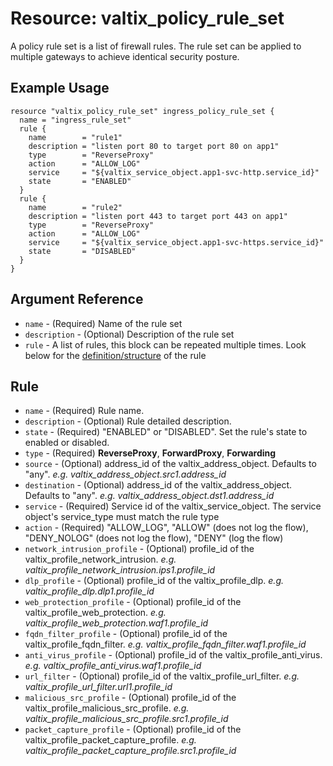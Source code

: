 # Resource: valtix_policy_rule_set

A policy rule set is a list of firewall rules. The rule set can be applied to
multiple gateways to achieve identical security posture.

## Example Usage

```hcl
resource "valtix_policy_rule_set" ingress_policy_rule_set {
  name = "ingress_rule_set"
  rule {
    name        = "rule1"
    description = "listen port 80 to target port 80 on app1"
    type        = "ReverseProxy"
    action      = "ALLOW_LOG"
    service     = "${valtix_service_object.app1-svc-http.service_id}"
    state       = "ENABLED"
  }
  rule {
    name        = "rule2"
    description = "listen port 443 to target port 443 on app1"
    type        = "ReverseProxy"
    action      = "ALLOW_LOG"
    service     = "${valtix_service_object.app1-svc-https.service_id}"
    state       = "DISABLED"
  }
}
```

## Argument Reference

* `name` - (Required) Name of the rule set
* `description` - (Optional) Description of the rule set
* `rule` - A list of rules, this block can be repeated multiple times. Look below for the [definition/structure](#rule) of the rule

## Rule

* `name` - (Required) Rule name.
* `description` - (Optional) Rule detailed description.
* `state` - (Required) "ENABLED" or "DISABLED". Set the rule's state to enabled or disabled.
* `type` - (Required) **ReverseProxy**, **ForwardProxy**, **Forwarding**
* `source` - (Optional) address_id of the valtix_address_object. Defaults to "any". *e.g. valtix_address_object.src1.address_id*
* `destination` - (Optional) address_id of the valtix_address_object. Defaults to "any". *e.g. valtix_address_object.dst1.address_id*
* `service` - (Required) Service id of the valtix_service_object. The service object's service_type must match the rule type
* `action` - (Required) "ALLOW_LOG", "ALLOW" (does not log the flow), "DENY_NOLOG" (does not log the flow), "DENY" (log the flow)
* `network_intrusion_profile` - (Optional) profile_id of the valtix_profile_network_intrusion. *e.g. valtix_profile_network_intrusion.ips1.profile_id*
* `dlp_profile` - (Optional) profile_id of the valtix_profile_dlp. *e.g. valtix_profile_dlp.dlp1.profile_id*
* `web_protection_profile` - (Optional) profile_id of the valtix_profile_web_protection. *e.g. valtix_profile_web_protection.waf1.profile_id*
* `fqdn_filter_profile` - (Optional) profile_id of the valtix_profile_fqdn_filter. *e.g. valtix_profile_fqdn_filter.waf1.profile_id*
* `anti_virus_profile` - (Optional) profile_id of the valtix_profile_anti_virus. *e.g. valtix_profile_anti_virus.waf1.profile_id*
* `url_filter` - (Optional) profile_id of the valtix_profile_url_filter. *e.g. valtix_profile_url_filter.url1.profile_id*
* `malicious_src_profile` - (Optional) profile_id of the valtix_profile_malicious_src_profile. *e.g. valtix_profile_malicious_src_profile.src1.profile_id*
* `packet_capture_profile` - (Optional) profile_id of the valtix_profile_packet_capture_profile. *e.g. valtix_profile_packet_capture_profile.src1.profile_id*
